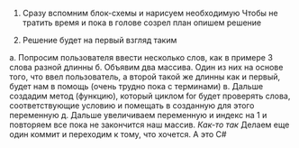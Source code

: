 1. Сразу вспомним блок-схемы и нарисуем необходимую
Чтобы не тратить время и пока в голове созрел план опишем решение

2. Решение будет на первый взгляд таким

а. Попросим пользователя ввести несколько слов, как в примере 3 слова разной длинны
б. Объявим два массива. Один из них на основе того, что ввел пользователь, а второй такой же длинны как и первый, будет нам в помощь (очень трудно пока с терминами)
в. Дальше создадим метод (функцию), который циклом for будет проверять слова, соответствующие условию и помещать в созданную для этого переменную
д. Дальше увеличиваем переменную и индекс на 1 и повторяем все пока не закончится наш массив.
*Как-то так*
Делаем еще один коммит и переходим к тому, что хочется. А это С#
